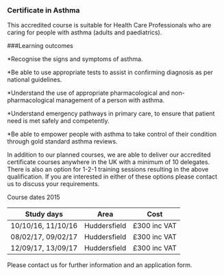 ### Certificate in Asthma

This accredited course is suitable for Health Care Professionals who are caring for people with asthma (adults and paediatrics).

###Learning outcomes

*Recognise the signs and symptoms of asthma.

*Be able to use appropriate tests to assist in confirming diagnosis as per national guidelines.

*Understand the use of appropriate pharmacological and non-pharmacological management of a person with asthma.

*Understand emergency pathways in primary care, to ensure that patient need is met safely and competently.

*Be able to empower people with asthma to take control of their condition through gold standard asthma reviews.


In addition to our planned courses, we are able to deliver our accredited certificate courses anywhere in the UK with a minimum of 10 delegates. There is also an option for 1-2-1 training sessions resulting in the above qualification. If you are interested in either of these options please contact us to discuss your requirements.

Course dates 2015

|Study days	        |	Area          | Cost        |	
|-------------------|---------------|-------------|
|10/10/16, 11/10/16 | Huddersfield  | £300 inc VAT| 
|08/02/17, 09/02/17 | Huddersfield  | £300 inc VAT| 
|12/09/17, 13/09/17 | Huddersfield  | £300 inc VAT| 

Please contact us for further information and an application form.

